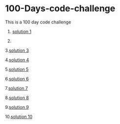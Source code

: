 # 100-Days-code-challenge
This is a 100 day code challenge
1. [solution 1](firstproblem.c)

2.
3.[solution 3](problem3.c)
  
4.[solution 4](problem4.c)

5.[solution 5](problem_5.c)

6.[solution 6](problem_6.c)

7.[solution 7](problem_7.c)

8.[solution 8](problem_8.c)

9.[solution 9](problem_9.c)

10.[solution 10](problem_10.c)


